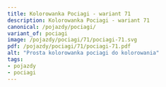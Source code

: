 ```yaml
---
title: Kolorowanka Pociagi - wariant 71
description: Kolorowanka Pociagi - wariant 71
canonical: /pojazdy/pociagi/
variant_of: pociagi
image: /pojazdy/pociagi/71/pociagi-71.svg
pdf: /pojazdy/pociagi/71/pociagi-71.pdf
alt: "Prosta kolorowanka pociagi do kolorowania"
tags:
- pojazdy
- pociagi
---
```

